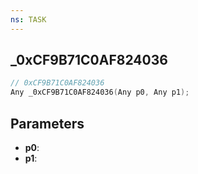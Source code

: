 ```yaml
---
ns: TASK
---
```

## _0xCF9B71C0AF824036

```c
// 0xCF9B71C0AF824036
Any _0xCF9B71C0AF824036(Any p0, Any p1);
```

## Parameters
* **p0**:
* **p1**:
